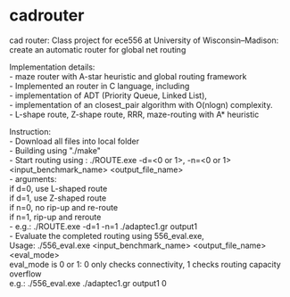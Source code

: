 # cadrouter  
cad router: Class project for ece556 at University of Wisconsin–Madison: create an automatic router for global net routing  

Implementation details:  
	- maze router with A-star heuristic and global routing framework  
	- Implemented an router in C language, including  
	- implementation of ADT (Priority Queue, Linked List),   
	- implementation of an closest_pair algorithm with O(nlogn) complexity.   
	- L-shape route, Z-shape route, RRR, maze-routing with A* heuristic

Instruction:  
	- Download all files into local folder  
	- Building using "./make"  
	- Start routing using : ./ROUTE.exe -d=<0 or 1>, -n=<0 or 1> <input_benchmark_name> <output_file_name>  
		- arguments:  
			if d=0, use L-shaped route  
			if d=1, use Z-shaped route  
			if n=0, no rip-up and re-route  
			if n=1, rip-up and reroute  
		- e.g.: ./ROUTE.exe -d=1 -n=1 ./adaptec1.gr output1  
	- Evaluate the completed routing using 556_eval.exe,  
		Usage: ./556_eval.exe <input_benchmark_name> <output_file_name> <eval_mode>  
		eval_mode is 0 or 1: 0 only checks connectivity, 1 checks routing capacity overflow  
		e.g.: ./556_eval.exe ./adaptec1.gr output1 0



